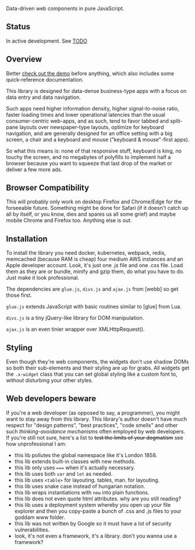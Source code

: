 
Data-driven web components in pure JavaScript.

## Status

<warn>In active development. See [TODO](https://github.com/luapower/x-widgets/blob/master/x-widgets-todo.txt)</warn>

## Overview

Better [check out the demo](http://luapower.com/x-widgets-demo.html)
before anything, which also includes some quick-reference documentation.

This library is designed for data-dense business-type apps with a focus
on data entry and data navigation.

Such apps need higher information density, higher signal-to-noise ratio,
faster loading times and lower operational latencies than the usual
consumer-centric web-apps, and as such, tend to favor tabbed and split-pane
layouts over newspaper-type layouts, optimize for keyboard navigation,
and are generally designed for an office setting with a big screen, a chair
and a keyboard and mouse ("keyboard & mouse"-first apps).

So what this means is: none of that responsive stuff, keyboard is king,
no touchy the screen, and no megabytes of polyfills to implement half a
browser because you want to squeeze that last drop of the market or deliver
a few more ads.

## Browser Compatibility

This will probably only work on desktop Firefox and Chrome/Edge for the
forseeable future. Something might be done for Safari (if it doesn't catch
up all by itself, or you know, dies and spares us all some grief) and maybe
mobile Chrome and Firefox too. Anything else is out.

## Installation

To install the library you need docker, kubernetes, webpack, redis, memcached
(because RAM is cheap) four medium AWS instances and an Apple developer account.
Look, it's just one .js file and one .css file. Load them as they are or
bundle, minify and gzip them, do what you have to do. Just make it look professional.

The dependencies are `glue.js`, `divs.js` and `ajax.js` from [webb] so get those first.

`glue.js` extends JavaScript with basic routines similar to [glue] from Lua.

`divs.js` is a tiny jQuery-like library for DOM manipulation.

`ajax.js` is an even tinier wrapper over XMLHttpRequest().

## Styling

Even though they're web components, the widgets don't use shadow DOMs so
both their sub-elements and their styling are up for grabs. All widgets
get the `.x-widget` class that you can set global styling like a custom
font to, without disturbing your other styles.

## Web developers beware

If you're a web developer (as opposed to say, a programmer), you might want
to stay away from this library. This library's author doesn't have much
respect for "design patterns", "best practices", "code smells" and other
such _thinking-avoidance mechanisms_ often employed by web developers.
If you're still not sure, here's a list to
<s>test the limits of your dogmatism</s> see how unprofessional I am:

* this lib pollutes the global namespace like it's London 1858.
* this lib extends built-in classes with new methods.
* this lib only uses `===` when it's actually necessary.
* this lib uses both `var` and `let` as needed.
* this lib uses `<table>` for layouting. tables, man. for layouting.
* this lib uses snake case instead of hungarian notation.
* this lib wraps instantiations with `new` into plain functions.
* this lib does not even quote html attributes. why are you still reading?
* this lib uses a deployment system whereby you open up your file explorer
and then you copy-paste a bunch of .css and .js files to your goddam www folder.
* this lib was not written by Google so it must have a lot of security vulnerabilities.
* look, it's not even a framework, it's a library. don't you wanna use a framework?

